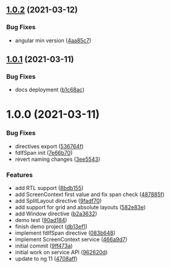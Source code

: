 ## [1.0.2](https://github.com/sinedied/ngx-foldable/compare/1.0.1...1.0.2) (2021-03-12)


### Bug Fixes

* angular min version ([4aa85c7](https://github.com/sinedied/ngx-foldable/commit/4aa85c78f57c9f817b0a3efa61372340dca58b99))

## [1.0.1](https://github.com/sinedied/ngx-foldable/compare/1.0.0...1.0.1) (2021-03-11)


### Bug Fixes

* docs deployment ([b1c68ac](https://github.com/sinedied/ngx-foldable/commit/b1c68ac7641f2145addef1480f5e669207a349a5))

# 1.0.0 (2021-03-11)


### Bug Fixes

* directives export ([536764f](https://github.com/sinedied/ngx-foldable/commit/536764fd1c959501de1a25469281c9fb2537dfeb))
* fdIfSpan init ([7e66b70](https://github.com/sinedied/ngx-foldable/commit/7e66b70c71a84e784eb60cb56744e9c1b9d9a8c3))
* revert naming changes ([3ee5543](https://github.com/sinedied/ngx-foldable/commit/3ee55430887e815dec7ecfd4b5e587f2cdd1abc4))


### Features

* add RTL support ([8bdb155](https://github.com/sinedied/ngx-foldable/commit/8bdb1554fe44304bda979dc7c184c91df3ded32e))
* add ScreenContext first value and fix span check ([487885f](https://github.com/sinedied/ngx-foldable/commit/487885f02fe3b68141f68382fd3c2318748211a1))
* add SplitLayout directive ([9fadf70](https://github.com/sinedied/ngx-foldable/commit/9fadf702882a53c57f3d8440074f8f3feca82ffe))
* add support for grid and absolute layouts ([582e83e](https://github.com/sinedied/ngx-foldable/commit/582e83eb4176ccb9f9a602c835522ad8f70095df))
* add Window directive ([b2a3632](https://github.com/sinedied/ngx-foldable/commit/b2a3632fa2f950e9b0b3cd237540857e319d8beb))
* demo test ([90ad184](https://github.com/sinedied/ngx-foldable/commit/90ad1844ea8bcbf50c0e7c892ae61635f7b2b993))
* finish demo project ([db13ef1](https://github.com/sinedied/ngx-foldable/commit/db13ef1f6d798c5716dc61bf6f3d60fdb9901c0d))
* implement fdIfSpan directive ([083b648](https://github.com/sinedied/ngx-foldable/commit/083b64890e57b451c42ab42d930ca30a6d2c22e1))
* implement ScreenContext service ([466a9d7](https://github.com/sinedied/ngx-foldable/commit/466a9d7d6f257eccf6590381fc19815dead14e0f))
* initial commit ([9ff473a](https://github.com/sinedied/ngx-foldable/commit/9ff473a1c34bb6be4b3185bb92fd4e0a0fcee7f7))
* initial work on service API ([962620d](https://github.com/sinedied/ngx-foldable/commit/962620d0bd0a9c731e695d5f540e12e3dc9331b4))
* update to ng 11 ([4708aff](https://github.com/sinedied/ngx-foldable/commit/4708aff57cf290991aa6bf7ef77bc2768614847c))
